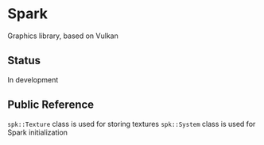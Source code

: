 # Spark
Graphics library, based on Vulkan
## Status
In development
## Public Reference
```spk::Texture``` class is used for storing textures
```spk::System``` class is used for Spark initialization

